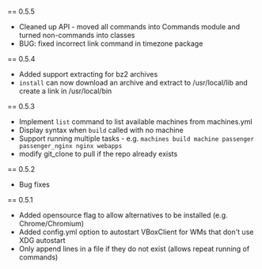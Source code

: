 == 0.5.5

* Cleaned up API - moved all commands into Commands module and turned non-commands into classes
* BUG: fixed incorrect link command in timezone package

== 0.5.4

* Added support extracting for bz2 archives
* `install` can now download an archive and extract to /usr/local/lib and create a link in /usr/local/bin


== 0.5.3

* Implement `list` command to list available machines from machines.yml
* Display syntax when `build` called with no machine
* Support running multiple tasks - e.g. `machines build machine passenger passenger_nginx nginx webapps`
* modify git_clone to pull if the repo already exists

== 0.5.2

* Bug fixes


== 0.5.1

* Added opensource flag to allow alternatives to be installed (e.g. Chrome/Chromium)
* Added config.yml option to autostart VBoxClient for WMs that don't use XDG autostart
* Only append lines in a file if they do not exist (allows repeat running of commands)
